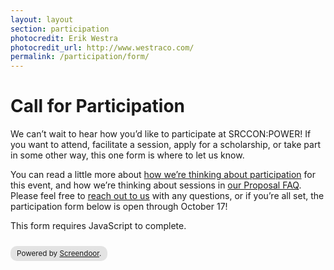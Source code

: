```yaml
---
layout: layout
section: participation
photocredit: Erik Westra
photocredit_url: http://www.westraco.com/
permalink: /participation/form/
---
```


# Call for Participation

We can&rsquo;t wait to hear how you&rsquo;d like to participate at SRCCON:POWER! If you want to attend, facilitate a session, apply for a scholarship, or take part in some other way, this one form is where to let us know.

You can read a little more about [how we&rsquo;re thinking about participation](/participation) for this event, and how we&rsquo;re thinking about sessions in [our Proposal FAQ](/sessions/proposal-faq). Please feel free to [reach out to us](mailto:srccon@opennews.org) with any questions, or if you&rsquo;re all set, the participation form below is open through October 17!

<script>window.jQuery || document.write('<script src="//code.jquery.com/jquery-2.2.3.min.js"><\/script>')</script><link href="//d3q1ytufopwvkq.cloudfront.net/1/formrenderer.css" rel="stylesheet" /><script src="//d3q1ytufopwvkq.cloudfront.net/1/formrenderer.js"></script>
<form data-formrenderer>This form requires JavaScript to complete.</form>
<small style='display:inline-block;margin-top:10px;background:rgba(0,0,0,0.1);padding:5px 10px;border-radius:10px;'>Powered by <a href='https://www.dobt.co/screendoor/'>Screendoor</a>.</small>
<script>new FormRenderer({"project_id":"W8gx3gRHwbIpDUpL", "afterSubmit": "/participation/thanks"});</script>